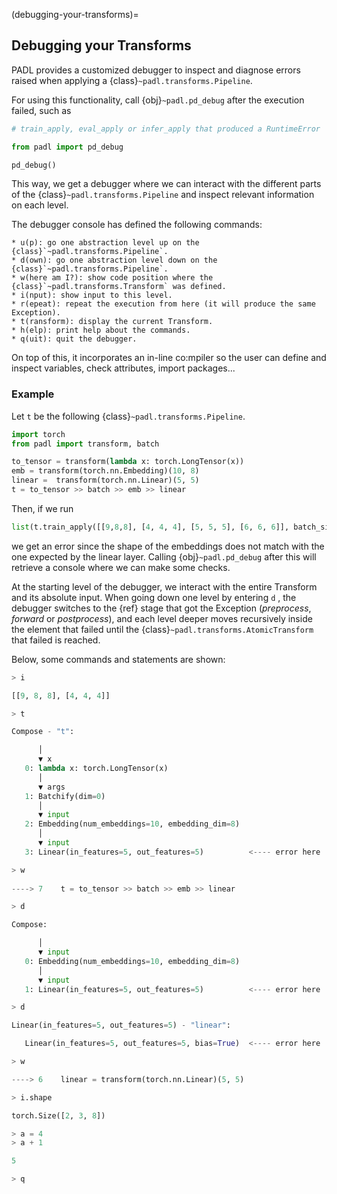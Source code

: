 (debugging-your-transforms)=
## Debugging your Transforms

PADL provides a customized debugger to inspect and diagnose errors raised when applying a 
{class}`~padl.transforms.Pipeline`.

For using this functionality, call {obj}`~padl.pd_debug` after the execution failed, such as 

```python
# train_apply, eval_apply or infer_apply that produced a RuntimeError

from padl import pd_debug

pd_debug()
```

This way, we get a debugger where we can interact with the different parts of the 
{class}`~padl.transforms.Pipeline` and inspect relevant information on each level.

The debugger console has defined the following commands:
```
* u(p): go one abstraction level up on the {class}`~padl.transforms.Pipeline`.
* d(own): go one abstraction level down on the {class}`~padl.transforms.Pipeline`.
* w(here am I?): show code position where the {class}`~padl.transforms.Transform` was defined.
* i(nput): show input to this level.
* r(epeat): repeat the execution from here (it will produce the same Exception).
* t(ransform): display the current Transform.
* h(elp): print help about the commands.
* q(uit): quit the debugger.
```

On top of this, it incorporates an in-line co:mpiler so the user can define and inspect variables, 
check attributes, import packages...

### Example

Let `t` be the following {class}`~padl.transforms.Pipeline`.

```python
import torch
from padl import transform, batch

to_tensor = transform(lambda x: torch.LongTensor(x))
emb = transform(torch.nn.Embedding)(10, 8)
linear =  transform(torch.nn.Linear)(5, 5)
t = to_tensor >> batch >> emb >> linear
```

Then, if we run

```python
list(t.train_apply([[9,8,8], [4, 4, 4], [5, 5, 5], [6, 6, 6]], batch_size=2, num_workers=0))
```

we get an error since the shape of the embeddings does not match with the one expected by the linear
layer. Calling {obj}`~padl.pd_debug` after this will retrieve a console where we can make some checks. 

At the starting level of the debugger, we interact with the entire Transform and its absolute 
input. When going down one level by entering `d` , the debugger switches to the 
{ref} stage <stages> that got the Exception (*preprocess*, 
*forward* or *postprocess*), and each level deeper moves recursively inside the element that failed
until the {class}`~padl.transforms.AtomicTransform` that failed is reached.

Below, some commands and statements are shown:

```python
> i

[[9, 8, 8], [4, 4, 4]]

> t

Compose - "t":

      │
      ▼ x
   0: lambda x: torch.LongTensor(x)                
      │
      ▼ args
   1: Batchify(dim=0)                              
      │
      ▼ input
   2: Embedding(num_embeddings=10, embedding_dim=8)
      │
      ▼ input
   3: Linear(in_features=5, out_features=5)          <---- error here 

> w
    
----> 7    t = to_tensor >> batch >> emb >> linear

> d

Compose:

      │
      ▼ input
   0: Embedding(num_embeddings=10, embedding_dim=8)
      │
      ▼ input
   1: Linear(in_features=5, out_features=5)          <---- error here 

> d

Linear(in_features=5, out_features=5) - "linear":

   Linear(in_features=5, out_features=5, bias=True)  <---- error here 

> w

----> 6    linear = transform(torch.nn.Linear)(5, 5)

> i.shape

torch.Size([2, 3, 8])

> a = 4
> a + 1

5

> q
```

